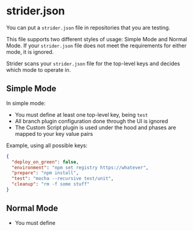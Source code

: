 # strider.json

You can put a `strider.json` file in repositories that you are testing.

This file supports two different styles of usage: Simple Mode and Normal Mode. If your `strider.json` file does not meet the requirements for either mode, it is ignored.

Strider scans your `strider.json` file for the top-level keys and decides which mode to operate in.

## Simple Mode

In simple mode:

* You must define at least one top-level key, being `test`
* All branch plugin configuration done through the UI is ignored
* The Custom Script plugin is used under the hood and phases are mapped to your key value pairs

Example, using all possible keys:

```json
{
  "deploy_on_green": false,
  "environment": "npm set registry https://whatever",
  "prepare": "npm install",
  "test": "mocha --recursive test/unit",
  "cleanup": "rm -f some stuff"
}
```

## Normal Mode

* You must define 
